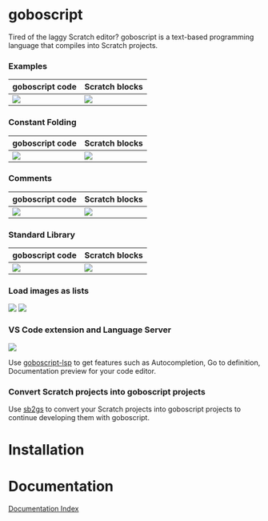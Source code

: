 # goboscript

Tired of the laggy Scratch editor? goboscript is a text-based programming language that
compiles into Scratch projects.

### Examples
| goboscript code | Scratch blocks |
| --------------- | -------------- |
|![](https://media.discordapp.net/attachments/972556399928299661/1139621537725558816/image.png)|![](https://media.discordapp.net/attachments/972556399928299661/1139621589248397404/image.png)|
### Constant Folding
| goboscript code | Scratch blocks |
| --------------- | -------------- |
|![](https://media.discordapp.net/attachments/972556399928299661/1139624060196761730/image.png)|![](https://media.discordapp.net/attachments/972556399928299661/1139624096427167874/image.png)|
### Comments
| goboscript code | Scratch blocks |
| --------------- | -------------- |
|![](https://media.discordapp.net/attachments/972556399928299661/1139634581033721906/image.png)|![](https://media.discordapp.net/attachments/972556399928299661/1139634682728816662/image.png)|
### Standard Library
| goboscript code | Scratch blocks |
| --------------- | -------------- |
|![](https://media.discordapp.net/attachments/972556399928299661/1139635745313804418/image.png)|![](https://media.discordapp.net/attachments/972556399928299661/1139635766214008932/image.png)|
### Load images as lists
![](https://media.discordapp.net/attachments/972556399928299661/1139636837581856925/image.png)
![](https://media.discordapp.net/attachments/972556399928299661/1139637985890029568/image.png)

### VS Code extension and Language Server

![](https://media.discordapp.net/attachments/972556399928299661/1139561598256689253/image.png)

Use [goboscript-lsp](https://github.com/aspizu/goboscript-lsp) to get features such as Autocompletion, Go to definition, Documentation preview for your code editor.

### Convert Scratch projects into goboscript projects

Use [sb2gs](https://github.com/aspizu/sb2gs) to convert your Scratch projects into
goboscript projects to continue developing them with goboscript.

# Installation

# Documentation

[Documentation Index](docs/DOCS.md)
